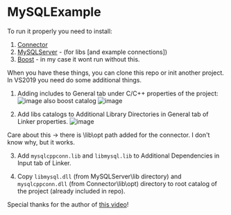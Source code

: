 # MySQLExample

To run it properly you need to install:

1. [Connector](https://dev.mysql.com/downloads/connector/cpp/1.1.html)
2. [MySQLServer](https://dev.mysql.com/downloads/installer/) - (for libs [and example connections])
3. [Boost](https://www.boost.org/users/history/version_1_71_0.html) - in my case it wont run without this.

When you have these things, you can clone this repo or init another project.
In VS2019 you need do some additional things.

1. Adding includes to General tab under C/C++ properties of the project:
![image](https://user-images.githubusercontent.com/37068602/67140615-90194900-f25c-11e9-9705-1a9d09b50ad8.png)
also boost catalog
![image](https://user-images.githubusercontent.com/37068602/67140621-af17db00-f25c-11e9-8c78-0ebb83bda161.png)

2. Add libs catalogs to Additional Library Directories in General tab of Linker properties.
![image](https://user-images.githubusercontent.com/37068602/67140626-c5259b80-f25c-11e9-9c84-030649831a54.png)

Care about this -> there is \lib\opt path added for the connector. I don't know why, but it works.

3. Add `mysqlcppconn.lib` and `libmysql.lib` to Additional Dependencies in Input tab of Linker.

4. Copy `libmysql.dll` (from MySQLServer\lib directory) and `mysqlcppconn.dll` (from Connector\lib\opt) directory to root catalog of the project (already included in repo).

Special thanks for the author of [this video](https://www.youtube.com/watch?v=yNniOHn9Xe0)!
